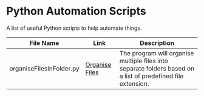 # Python Automation Scripts
A list of useful Python scripts to help automate things.

File Name| Link| Description
--- | --- | ---
organiseFilesInFolder.py|[Organise Files](https://github.com/Tendulkarx/Automation-Scripts/blob/master/organiseFilesInFolder.py)| The program will organise multiple files into separate folders based on a list of predefined file extension.